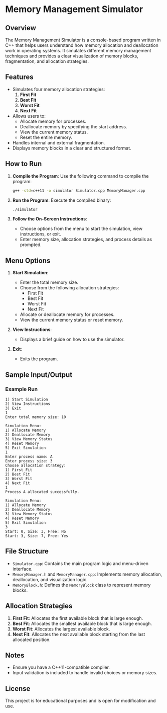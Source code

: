 # Memory Management Simulator

## Overview
The Memory Management Simulator is a console-based program written in C++ that helps users understand how memory allocation and deallocation work in operating systems. It simulates different memory management techniques and provides a clear visualization of memory blocks, fragmentation, and allocation strategies.

## Features
- Simulates four memory allocation strategies:
  1. **First Fit**
  2. **Best Fit**
  3. **Worst Fit**
  4. **Next Fit**
- Allows users to:
  - Allocate memory for processes.
  - Deallocate memory by specifying the start address.
  - View the current memory status.
  - Reset the entire memory.
- Handles internal and external fragmentation.
- Displays memory blocks in a clear and structured format.

## How to Run
1. **Compile the Program**:
   Use the following command to compile the program:
   ```bash
   g++ -std=c++11 -o simulator Simulator.cpp MemoryManager.cpp
   ```

2. **Run the Program**:
   Execute the compiled binary:
   ```bash
   ./simulator
   ```

3. **Follow the On-Screen Instructions**:
   - Choose options from the menu to start the simulation, view instructions, or exit.
   - Enter memory size, allocation strategies, and process details as prompted.

## Menu Options
1. **Start Simulation**:
   - Enter the total memory size.
   - Choose from the following allocation strategies:
     - First Fit
     - Best Fit
     - Worst Fit
     - Next Fit
   - Allocate or deallocate memory for processes.
   - View the current memory status or reset memory.

2. **View Instructions**:
   - Displays a brief guide on how to use the simulator.

3. **Exit**:
   - Exits the program.

## Sample Input/Output
### Example Run
```plaintext
1) Start Simulation
2) View Instructions
3) Exit
1
Enter total memory size: 10

Simulation Menu:
1) Allocate Memory
2) Deallocate Memory
3) View Memory Status
4) Reset Memory
5) Exit Simulation
1
Enter process name: A
Enter process size: 3
Choose allocation strategy:
1) First Fit
2) Best Fit
3) Worst Fit
4) Next Fit
1
Process A allocated successfully.

Simulation Menu:
1) Allocate Memory
2) Deallocate Memory
3) View Memory Status
4) Reset Memory
5) Exit Simulation
3
Start: 0, Size: 3, Free: No
Start: 3, Size: 7, Free: Yes
```

## File Structure
- `Simulator.cpp`: Contains the main program logic and menu-driven interface.
- `MemoryManager.h` and `MemoryManager.cpp`: Implements memory allocation, deallocation, and visualization logic.
- `MemoryBlock.h`: Defines the `MemoryBlock` class to represent memory blocks.

## Allocation Strategies
1. **First Fit**: Allocates the first available block that is large enough.
2. **Best Fit**: Allocates the smallest available block that is large enough.
3. **Worst Fit**: Allocates the largest available block.
4. **Next Fit**: Allocates the next available block starting from the last allocated position.

## Notes
- Ensure you have a C++11-compatible compiler.
- Input validation is included to handle invalid choices or memory sizes.

## License
This project is for educational purposes and is open for modification and use.
